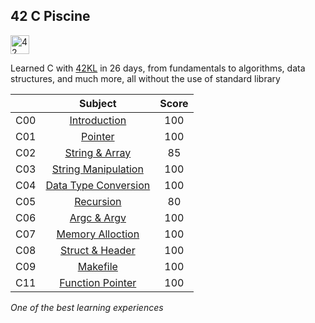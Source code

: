## 42 C Piscine

<img src="https://github.com/eesuhn/c-piscine-14/assets/102596628/1c7ed51d-6afa-410b-ae89-92557236b064" alt="42 logo" width="30" />

Learned C with [42KL](https://42kl.edu.my/) in 26 days, from fundamentals to algorithms, data structures, and much more, all without the use of standard library <br> 

|          | Subject                 | Score       |
| :------: | :---------------------: | :---------: |
| C00      | [Introduction](./c00/en.subject.pdf)            | 100         |
| C01      | [Pointer](./c01/en.subject.pdf)                 | 100         |
| C02      | [String & Array](./c02/en.subject.pdf)          | 85          |
| C03      | [String Manipulation](./c03/en.subject.pdf)     | 100         |
| C04      | [Data Type Conversion](./c04/en.subject.pdf)    | 100         |
| C05      | [Recursion](./c05/en.subject.pdf)               | 80          |
| C06      | [Argc & Argv](./c06/en.subject.pdf)             | 100         |
| C07      | [Memory Alloction](./c07/en.subject.pdf)        | 100         |
| C08      | [Struct & Header](./c08/en.subject.pdf)         | 100         |
| C09      | [Makefile](./c09/en.subject.pdf)                | 100         |
| C11      | [Function Pointer](./c11/en.subject.pdf)        | 100         |

<i>One of the best learning experiences</i>
